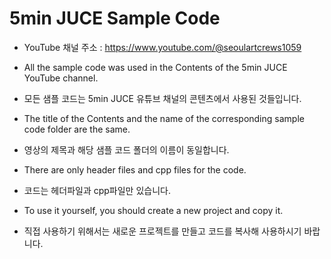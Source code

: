 # 5min JUCE Sample Code

* YouTube 채널 주소 : https://www.youtube.com/@seoulartcrews1059

* All the sample code was used in the Contents of the 5min JUCE YouTube channel.
* 모든 샘플 코드는 5min JUCE 유튜브 채널의 콘텐츠에서 사용된 것들입니다.

* The title of the Contents and the name of the corresponding sample code folder are the same.
* 영상의 제목과 해당 샘플 코드 폴더의 이름이 동일합니다.

* There are only header files and cpp files for the code.
* 코드는 헤더파일과 cpp파일만 있습니다.

* To use it yourself, you should create a new project and copy it.
* 직접 사용하기 위해서는 새로운 프로젝트를 만들고 코드를 복사해 사용하시기 바랍니다.
